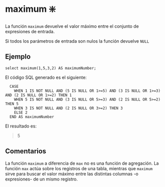 ﻿---
SidebarGroup: "Funciones matemáticas"
Autogenerated: true
---

# maximum ❇️

La función `maximum` devuelve el valor máximo entre el conjunto de expresiones de entrada.

Si todos los parámetros de entrada son nulos la función devuelve `NULL`

## Ejemplo

```
select maximum(1,5,3,2) AS maximumNumber;
```

El código SQL generado es el siguiente:

```SELECT
  CASE
    WHEN 1 IS NOT NULL AND (5 IS NULL OR 1>=5) AND (3 IS NULL OR 1>=3) AND (2 IS NULL OR 1>=2) THEN 1
    WHEN 5 IS NOT NULL AND (3 IS NULL OR 5>=3) AND (2 IS NULL OR 5>=2) THEN 5
    WHEN 3 IS NOT NULL AND (2 IS NULL OR 3>=2) THEN 3
    ELSE 2
  END AS maximumNumber
```

El resultado es:

> 5

## Comentarios

La función `maximum` a diferencia de `max` no es una función de agregación. La función `max` actúa sobre los registros de una tabla, mientras que `maximum` sirve para buscar el valor máximo entre las distintas columnas -o expresiones- de un mismo registro.








